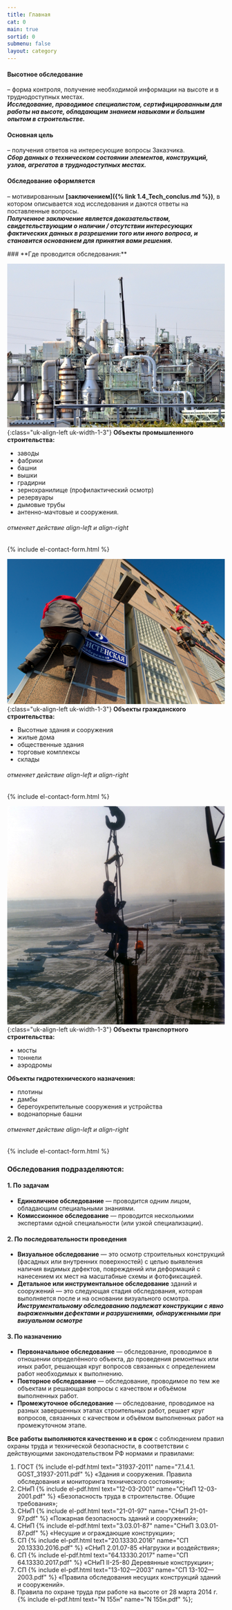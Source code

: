 ```yaml
---
title: Главная
cat: 0
main: true
sortid: 0
submenu: false
layout: category
---
```


#### **Высотное обследование** 
– форма контроля, получение необходимой информации на высоте и в труднодоступных местах.    
***Исследование, проводимое специалистом, сертифицированным для работы на высоте, обладающим знанием навыками и большим опытом в строительстве.***

#### **Основная цель** 
– получения ответов на интересующие вопросы Заказчика.   
***Сбор данных о техническом состоянии элементов, конструкций, узлов, агрегатов в труднодоступных местах.***

#### **Обследование оформляется** 
– мотивированным __[заключением]({% link 1.4_Tech_conclus.md %})__, в котором описывается ход исследования и даются ответы на поставленные вопросы.   
***Полученное заключение является доказательством, свидетельствующим о наличии / отсутствии интересующих фактических данных в разрешении того или иного вопроса, и становится основанием для принятия вами решения.***

<div class="uk-section uk-section-muted">
<div class="uk-container">
### **Где проводится обследования:**

![](/img/0/0.1.jpg){:class="uk-align-left uk-width-1-3"}
**Объекты промышленного строительства:**     
- заводы  
- фабрики  
- башни    
- вышки    
- градирни    
- зернохранилище (профилактический осмотр)  
- резервуары  
- дымовые трубы  
- антенно-мачтовые и сооружения.  

###### отменяет действие align-left и align-right
{% include el-contact-form.html %}

![](/img/0/0.2.jpg){:class="uk-align-left uk-width-1-3"}
**Объекты гражданского строительства:**   
- Высотные здания и сооружения  
- жилые дома  
- общественные здания  
- торговые комплексы  
- склады  

###### отменяет действие align-left и align-right
{% include el-contact-form.html %}

![](/img/0/0.3.jpg){:class="uk-align-left uk-width-1-3"}
**Объекты транспортного строительства:**  
- мосты  
- тоннели  
- аэродромы  

**Объекты гидротехнического назначения:**   
- плотины  
- дамбы  
- берегоукрепительные сооружения и устройства  
- водонапорные башни   

###### отменяет действие align-left и align-right
{% include el-contact-form.html %}
</div></div>

### **Обследования подразделяются:** 

#### **1. По задачам**  
- **Единоличное обследование** — проводится одним лицом, обладающим специальными знаниями.  
- **Комиссионное обследование** — проводится несколькими экспертами одной специальности (или узкой специализации).

#### **2. По последовательности проведения**  
- **Визуальное обследование** — это осмотр строительных конструкций (фасадных или внутренних поверхностей) с целью выявления наличия видимых дефектов, повреждений или деформаций с нанесением их мест на масштабные схемы и фотофиксацией.  
- **Детальное или инструментальное обследование** зданий и сооружений — это следующая стадия обследования, которая выполняется после и на основании визуального осмотра.   
     ***Инструментальному обследованию подлежат конструкции с явно выраженными дефектами и разрушениями, обнаруженными при визуальном осмотре***
 
#### **3. По назначению**
- **Первоначальное обследование** — обследование, проводимое в отношении определённого объекта, до проведения ремонтных или иных работ, решающая круг вопросов связанных с определением работ необходимых к выполнению.   
- **Повторное обследование** — обследование, проводимое по тем же объектам и решающая вопросы с качеством и объёмом выполненных работ.   
- **Промежуточное обследование** — обследование, проводимое на разных завершенных этапах строительных работ, решает круг вопросов, связанных с качеством и объёмом выполненных работ на промежуточном этапе.  


**Все работы выполняются качественно и в срок** с соблюдением правил охраны труда и технической безопасности, в соответствии с действующими законодательством РФ нормами и правилами:

1. ГОСТ {% include el-pdf.html text="31937-2011" name="7.1.4.1. GOST_31937-2011.pdf" %} «Здания и сооружения. Правила обследования и мониторинга технического состояния»;
2. СНиП {% include el-pdf.html text="12-03-2001" name="СНиП 12-03-2001.pdf" %} «Безопасность труда в строительстве. Общие требования»;    
3. СНиП {% include el-pdf.html text="21-01-97" name="СНиП 21-01-97.pdf" %} «Пожарная безопасность зданий и сооружений»;    
4. СНиП {% include el-pdf.html text="3.03.01-87" name="СНиП 3.03.01-87.pdf" %} «Несущие и ограждающие конструкции»; 
5. СП {% include el-pdf.html text="20.13330.2016" name="СП 20.13330.2016.pdf" %} «СНиП 2.01.07-85 «Нагрузки и воздействия»;    
6. СП {% include el-pdf.html text="64.13330.2017" name="СП 64.13330.2017.pdf" %} «СНиП II-25-80 Деревянные конструкции»;    
7. СП {% include el-pdf.html text="13-102—2003" name="СП 13-102—2003.pdf" %} «Правила обследования несущих конструкций зданий и сооружений».    
8. Правила по охране труда при работе на высоте от 28 марта 2014 г. {% include el-pdf.html text="N 155н" name="N 155н.pdf" %};
